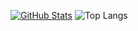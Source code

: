 
[![GitHub Stats](https://github-readme-stats.vercel.app/api?username=francesco-plt&hide=stars&count_private=true&show_icons=true&theme=transparent&hide_border=true)](https://github.com/anuraghazra/github-readme-stats)
![Top Langs](https://github-readme-stats.vercel.app/api/top-langs/?username=francesco-plt&hide=TeX&layout=compact&theme=transparent&hide_border=true&exclude_repo=computer-graphics)

<!--
![visitors](https://visitor-badge.laobi.icu/badge?page_id=francesco-plt.visitor-badge)
-->

<!--
**francesco-plt/francesco-plt** is a ✨ _special_ ✨ repository because its `README.md` (this file) appears on your GitHub profile.

Here are some ideas to get you started:

- 🔭 I’m currently working on ...
- 🌱 I’m currently learning ...
- 👯 I’m looking to collaborate on ...
- 🤔 I’m looking for help with ...
- 💬 Ask me about ...
- 📫 How to reach me: ...
- ⚡ Fun fact: ...
-->
